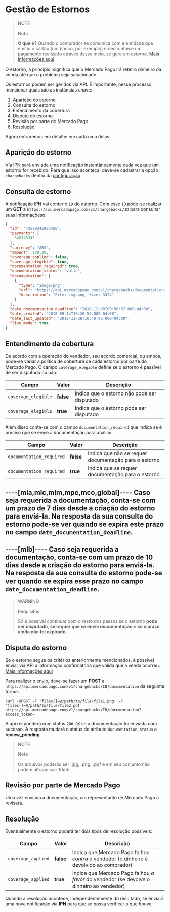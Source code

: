 # Gestão de Estornos

> NOTE
>
> Nota
>
> **O que é?** Quando o comprador se comunica com a entidade que emitiu o cartão (um banco, por exemplo) e desconhece um pagamento realizado através desse meio, se gera um _estorno_. [Mais informações aqui](https://www.mercadopago.com.br/ajuda/contestaram-um-pagamento-o-que-faco_589)

O estorno, a princípio, significa que o Mercado Pago irá reter o dinheiro da venda até que o problema seja solucionado.

Os estornos podem ser geridos via API.
É importante, nesse processo, mencionar quais são as instâncias chave:

1. Aparição do estorno
2. Consulta do estorno
3. Entendimento da cobertura
4. Disputa do estorno
5. Revisão por parte do Mercado Pago
6. Resolução

Agora entraremos em detalhe em cada uma delas:

## Aparição do estorno

Vía [IPN](https://www.mercadopago.com.br/developers/pt/guides/notifications/ipn) será enviada uma notificação instantâneamente cada vez que um estorno for recebido. Para que isso aconteça, deve-se cadastrar a opção `chargebacks` dentro da [configuração](https://www.mercadopago.com.br/ipn-notifications).

## Consulta de estorno

A notificação IPN vai conter o `ID` do estorno.
Com esse `ID` pode-se realizar um **GET** a `https://api.mercadopago.com/v1/chargebacks/ID` para consultar suas informaçõeso:

```json
{
  "id": "43589345903450",
  "payments": [
    345345345
  ],
  "currency": "ARS",
  "amount": 100.20,
  "coverage_applied": false,
  "coverage_elegible": true,
  "documentation_required": true,
  "documentation_status": "valid",
  "documentation": [
    {
      "type": "image/png",
      "url": "https://api.mercadopago.com/v1/chargebacks/documentation/op/op-4ccf4f39-b6f7-4c7b-a5ce-e8941a2a2b5f?access_token=TEST-7330838325999170-111309-c5e69fb44fb5dc008668f64e27653767-345521533",
      "description": "File: img.png, Size: 3324"
    }
  ],
  "date_documentation_deadline": "2018-12-08T09:50:37.000-04:00",
  "date_created": "2018-09-14T16:20:54.000-04:00",
  "date_last_updated": "2018-11-28T10:48:48.000-04:00",
  "live_mode": true
}
```

## Entendimento da cobertura

De acordo com a operação do vendedor, seu acordo comercial, ou ambos, pode-se variar a política de cobertura de cada estorno por parte do Mercado Pago. O campo `coverage_elegible` define se o estorno é passível de ser disputado ou não.

| Campo               | Valor     | Descrição
| ----                | ----      | ----
| `coverage_elegible` | **false** | Indica que o estorno não pode ser disputado
| `coverage_elegible` | **true**  | Indica que o estorno pode ser disputado

Além disso conta-se com o campo `documentation_required` que indica se é preciso que se envie a documentação para análise.

| Campo                    | Valor     | Descrição
| ----                     | ----      | ----
| `documentation_required` | **false** | Indica que não se requer documentação para o estorno
| `documentation_required` | **true**  | Indica que se requer documentação para o estorno


----[mla,mlc,mlm,mpe,mco,global]----
Caso seja requerida a documentação, conta-se com um prazo de 7 dias desde a criação do estorno para enviá-la. Na resposta da sua consulta do estorno pode-se ver quando se expira este prazo no campo `date_documentation_deadline`.
------------
----[mlb]----
Caso seja requerida a documentação, conta-se com um prazo de 10 dias desde a criação do estorno para enviá-la. Na resposta da sua consulta do estorno pode-se ver quando se expira esse prazo no campo `date_documentation_deadline`.
------------

> WARNING		 
> 
> Requisitos
>
> Só é possível continuar com o resto dos passos se o estorno  **pode ser disputado**, **se requer que se envie documentação** e **se o prazo ainda não foi expirado.** 

## Disputa do estorno

Se o estorno segue os critérios anteriormente mencionados, é possível enviar via API a informação confirmatória que valida que a venda ocorreu. [Mais informações aqui](https://www.mercadopago.com.br/ajuda/contestaram-um-pagamento-o-que-faco_589) 

Para realizar o envio, deve-se fazer um **POST** a `https://api.mercadopago.com/v1/chargebacks/ID/documentation` da seguinte forma:
```
curl -XPOST -F 'files[]=@/path/to/file/file1.png' -F 'files[]=@/path/to/file/file2.pdf' https://api.mercadopago.com/v1/chargebacks/ID/documentation?access_token=
```

A api responderá com status `200 OK` se a documentação foi enviada com sucesso. A resposta mudará o status do atributo `documentation_status` a **review_pending**.

> NOTE
>
> Nota
>
> Os arquivos poderão ser .jpg, .png, .pdf e em seu conjunto não podem ultrapassar 10mb.

## Revisão por parte de Mercado Pago

Uma vez enviada a documentação, um representante de Mercado Pago a revisará.

## Resolução

Eventualmente o estorno poderá ter dois tipos de resolução possíveis:

| Campo              | Valor     | Descrição
| ----               | ----      | ----
| `coverage_applied` | **false** | Indica que Mercado Pago falhou _contra_ o vendedor (o dinheiro é devolvido ao comprador)
| `coverage_applied` | **true**  | Indica que Mercado Pago falhou _a favor_ do vendedor (se devolve o dinheiro ao vendedor)

Quando a resolução acontece, independentemente do resultado, se enviará uma nova notificação via **IPN** para que se possa verificar o que houve.
